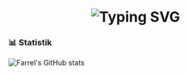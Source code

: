 <h1 align="center">
  <img src="https://readme-typing-svg.herokuapp.com?size=32&duration=4000&color=00FFB3&center=true&vCenter=true&width=600&lines=Hi,+saya+Tongel" alt="Typing SVG" />
</h1>

### 📊 Statistik
![Farrel's GitHub stats](https://github-readme-stats.vercel.app/api?username=Henalvaro19&show_icons=true&theme=radical)
